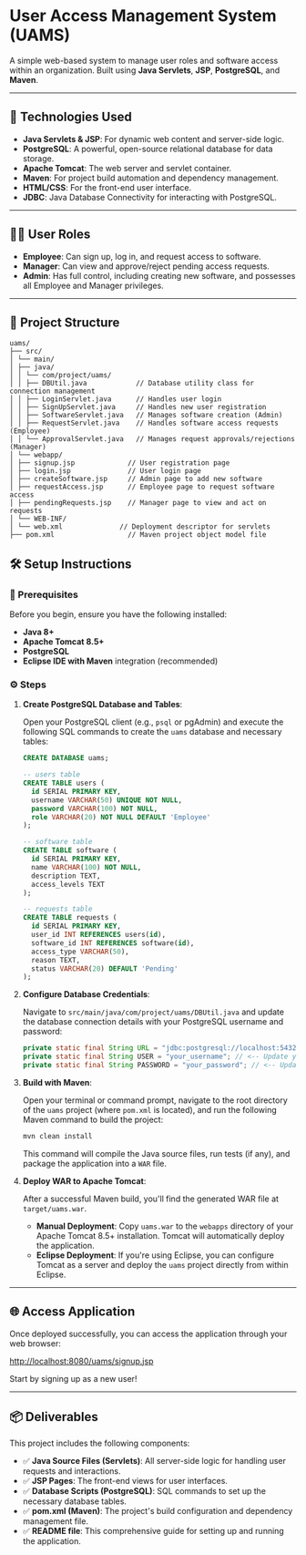 # User Access Management System (UAMS)

A simple web-based system to manage user roles and software access within an organization. Built using **Java Servlets**, **JSP**, **PostgreSQL**, and **Maven**.

---

## 🔧 Technologies Used

* **Java Servlets & JSP**: For dynamic web content and server-side logic.
* **PostgreSQL**: A powerful, open-source relational database for data storage.
* **Apache Tomcat**: The web server and servlet container.
* **Maven**: For project build automation and dependency management.
* **HTML/CSS**: For the front-end user interface.
* **JDBC**: Java Database Connectivity for interacting with PostgreSQL.

---

## 🧑‍💻 User Roles

* **Employee**: Can sign up, log in, and request access to software.
* **Manager**: Can view and approve/reject pending access requests.
* **Admin**: Has full control, including creating new software, and possesses all Employee and Manager privileges.

---

## 📁 Project Structure
```
uams/
├── src/
│ └── main/
│ ├── java/
│ │ └── com/project/uams/
│ │ ├── DBUtil.java            // Database utility class for connection management
│ │ ├── LoginServlet.java      // Handles user login
│ │ ├── SignUpServlet.java     // Handles new user registration
│ │ ├── SoftwareServlet.java   // Manages software creation (Admin)
│ │ ├── RequestServlet.java    // Handles software access requests (Employee)
│ │ └── ApprovalServlet.java   // Manages request approvals/rejections (Manager)
│ └── webapp/
│ ├── signup.jsp             // User registration page
│ ├── login.jsp              // User login page
│ ├── createSoftware.jsp     // Admin page to add new software
│ ├── requestAccess.jsp      // Employee page to request software access
│ ├── pendingRequests.jsp    // Manager page to view and act on requests
│ └── WEB-INF/
│ └── web.xml              // Deployment descriptor for servlets
├── pom.xml                  // Maven project object model file

```

## 🛠️ Setup Instructions

### 📌 Prerequisites

Before you begin, ensure you have the following installed:

* **Java 8+**
* **Apache Tomcat 8.5+**
* **PostgreSQL**
* **Eclipse IDE with Maven** integration (recommended)

### ⚙️ Steps

1.  **Create PostgreSQL Database and Tables**:

    Open your PostgreSQL client (e.g., `psql` or pgAdmin) and execute the following SQL commands to create the `uams` database and necessary tables:

    ```sql
    CREATE DATABASE uams;

    -- users table
    CREATE TABLE users (
      id SERIAL PRIMARY KEY,
      username VARCHAR(50) UNIQUE NOT NULL,
      password VARCHAR(100) NOT NULL,
      role VARCHAR(20) NOT NULL DEFAULT 'Employee'
    );

    -- software table
    CREATE TABLE software (
      id SERIAL PRIMARY KEY,
      name VARCHAR(100) NOT NULL,
      description TEXT,
      access_levels TEXT
    );

    -- requests table
    CREATE TABLE requests (
      id SERIAL PRIMARY KEY,
      user_id INT REFERENCES users(id),
      software_id INT REFERENCES software(id),
      access_type VARCHAR(50),
      reason TEXT,
      status VARCHAR(20) DEFAULT 'Pending'
    );
    ```

2.  **Configure Database Credentials**:

    Navigate to `src/main/java/com/project/uams/DBUtil.java` and update the database connection details with your PostgreSQL username and password:

    ```java
    private static final String URL = "jdbc:postgresql://localhost:5432/uams";
    private static final String USER = "your_username"; // <-- Update your PostgreSQL username
    private static final String PASSWORD = "your_password"; // <-- Update your PostgreSQL password
    ```

3.  **Build with Maven**:

    Open your terminal or command prompt, navigate to the root directory of the `uams` project (where `pom.xml` is located), and run the following Maven command to build the project:

    ```bash
    mvn clean install
    ```
    This command will compile the Java source files, run tests (if any), and package the application into a `WAR` file.

4.  **Deploy WAR to Apache Tomcat**:

    After a successful Maven build, you'll find the generated WAR file at `target/uams.war`.

    * **Manual Deployment**: Copy `uams.war` to the `webapps` directory of your Apache Tomcat 8.5+ installation. Tomcat will automatically deploy the application.
    * **Eclipse Deployment**: If you're using Eclipse, you can configure Tomcat as a server and deploy the `uams` project directly from within Eclipse.

---

## 🌐 Access Application

Once deployed successfully, you can access the application through your web browser:

[http://localhost:8080/uams/signup.jsp](http://localhost:8080/uams/signup.jsp)

Start by signing up as a new user!

---

## 📦 Deliverables

This project includes the following components:

* ✅ **Java Source Files (Servlets)**: All server-side logic for handling user requests and interactions.
* ✅ **JSP Pages**: The front-end views for user interfaces.
* ✅ **Database Scripts (PostgreSQL)**: SQL commands to set up the necessary database tables.
* ✅ **pom.xml (Maven)**: The project's build configuration and dependency management file.
* ✅ **README file**: This comprehensive guide for setting up and running the application.
